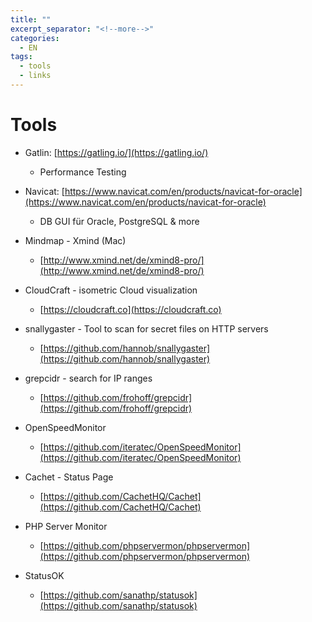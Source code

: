 ```yaml
---
title: ""
excerpt_separator: "<!--more-->"
categories:
  - EN
tags:
  - tools
  - links
---
```



# Tools

* Gatlin: [https://gatling.io/](https://gatling.io/)

  * Performance Testing

* Navicat: [https://www.navicat.com/en/products/navicat-for-oracle](https://www.navicat.com/en/products/navicat-for-oracle)

  * DB GUI für Oracle, PostgreSQL & more

* Mindmap - Xmind (Mac)

  * [http://www.xmind.net/de/xmind8-pro/](http://www.xmind.net/de/xmind8-pro/)

* CloudCraft - isometric Cloud visualization

  * [https://cloudcraft.co](https://cloudcraft.co)

* snallygaster - Tool to scan for secret files on HTTP servers

  * [https://github.com/hannob/snallygaster](https://github.com/hannob/snallygaster)

* grepcidr - search for IP ranges

  * [https://github.com/frohoff/grepcidr](https://github.com/frohoff/grepcidr)

* OpenSpeedMonitor

  * [https://github.com/iteratec/OpenSpeedMonitor](https://github.com/iteratec/OpenSpeedMonitor)

* Cachet - Status Page

  * [https://github.com/CachetHQ/Cachet](https://github.com/CachetHQ/Cachet)

* PHP Server Monitor
  * [https://github.com/phpservermon/phpservermon](https://github.com/phpservermon/phpservermon)
* StatusOK
  * [https://github.com/sanathp/statusok](https://github.com/sanathp/statusok)



